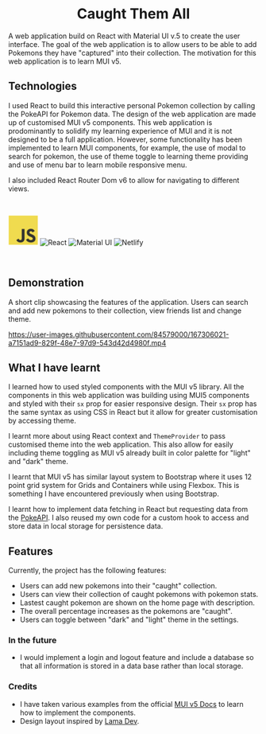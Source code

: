 <h1 align="center"> Caught Them All</h1>

A web application build on React with Material UI v.5 to create the user interface. The goal of the web application is to allow users to be able to add Pokemons they have "captured" into their collection. The motivation for this web application is to learn MUI v5.

## Technologies

I used React to build this interactive personal Pokemon collection by calling the PokeAPI for Pokemon data. The design of the web application are made up of customised MUI v5 components. This web application is prodominantly to solidify my learning experience of MUI and it is not designed to be a full application. However, some functionality has been implemented to learn MUI components, for example, the use of modal to search for pokemon, the use of theme toggle to learning theme providing and use of menu bar to learn mobile responsive menu.

I also included React Router Dom v6 to allow for navigating to different views.

<br>
<p align="left"> <img src="https://raw.githubusercontent.com/devicons/devicon/master/icons/javascript/javascript-original.svg" alt="javascript" width="60" height="60"/> <img src="https://cdn.worldvectorlogo.com/logos/react-2.svg" alt="React" width="60" height="60"/> <img src="https://cdn.worldvectorlogo.com/logos/material-ui-1.svg" alt="Material UI" width="60" height="60" />  <img src="https://cdn.freebiesupply.com/logos/large/2x/netlify-logo-png-transparent.png" alt="Netlify" width="60" height="60" /> </p> </p>

<br>

## Demonstration

A short clip showcasing the features of the application. Users can search and add new pokemons to their collection, view friends list and change theme.

https://user-images.githubusercontent.com/84579000/167306021-a7151ad9-829f-48e7-97d9-543d42d4980f.mp4



## What I have learnt

I learned how to used styled components with the MUI v5 library. All the components in this web application was building using MUI5 components and styled with their `sx` prop for easier responsive design. Their `sx` prop has the same syntax as using CSS in React but it allow for greater customisation by accessing theme.

I learnt more about using React context and `ThemeProvider` to pass customised theme into the web application. This also allow for easily including theme toggling as MUI v5 already built in color palette for "light" and "dark" theme.

I learnt that MUI v5 has similar layout system to Bootstrap where it uses 12 point grid system for Grids and Containers while using Flexbox. This is something I have encountered previously when using Bootstrap.

I learnt how to implement data fetching in React but requesting data from the [PokeAPI](https://pokeapi.co/). I also reused my own code for a custom hook to access and store data in local storage for persistence data.

## Features

Currently, the project has the following features:

- Users can add new pokemons into their "caught" collection.
- Users can view their collection of caught pokemons with pokemon stats.
- Lastest caught pokemon are shown on the home page with description.
- The overall percentage increases as the pokemons are "caught".
- Users can toggle between "dark" and "light" theme in the settings.


### In the future

- I would implement a login and logout feature and include a database so that all information is stored in a data base rather than local storage.


### Credits

- I have taken various examples from the official [MUI v5 Docs](https://mui.com/material-ui/getting-started/installation/) to learn how to implement the components.
- Design layout inspired by [Lama Dev](https://www.youtube.com/watch?v=fzxEECHnsvU&ab_channel=LamaDev).
